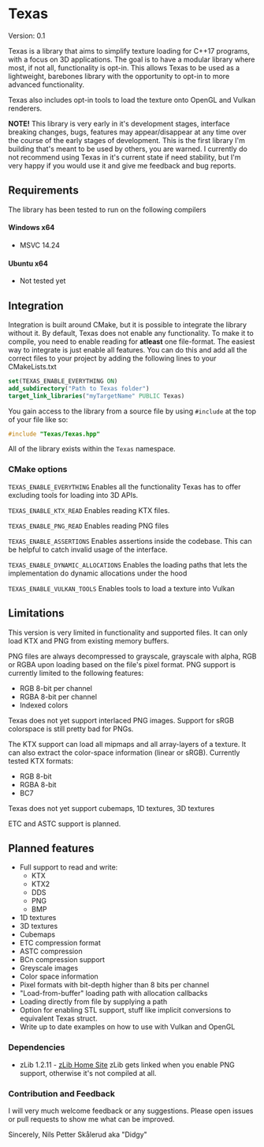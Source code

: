 # Texas
Version: 0.1

Texas is a library that aims to simplify texture loading for C++17 programs, with a focus on 3D applications. The goal is to have a modular library where most, if not all, functionality is opt-in. This allows Texas to be used as a lightweight, barebones library with the opportunity to opt-in to more advanced functionality. 

Texas also includes opt-in tools to load the texture onto OpenGL and Vulkan renderers.

**NOTE!** This library is very early in it's development stages, interface breaking changes, bugs, features may appear/disappear at any time over the course of the early stages of development. This is the first library I'm building that's meant to be used by others, you are warned. I currently do not recommend using Texas in it's current state if need stability, but I'm very happy if you would use it and give me feedback and bug reports.

## Requirements
The library has been tested to run on the following compilers
#### Windows x64
 - MSVC 14.24

#### Ubuntu x64
 - Not tested yet

## Integration
Integration is built around CMake, but it is possible to integrate the library without it. By default, Texas does not enable any functionality. To make it to compile, you need to enable reading for **atleast** one file-format. The easiest way to integrate is just enable all features. You can do this and add all the correct files to your project by adding the following lines to your CMakeLists.txt

```cmake
set(TEXAS_ENABLE_EVERYTHING ON)
add_subdirectory("Path to Texas folder")
target_link_libraries("myTargetName" PUBLIC Texas)
```

You gain access to the library from a source file by using `#include` at the top of your file like so:
```cpp
#include "Texas/Texas.hpp"
```
All of the library exists within the `Texas` namespace.
### CMake options
 `TEXAS_ENABLE_EVERYTHING`
 Enables all the functionality Texas has to offer excluding tools for loading into 3D APIs.
 
 `TEXAS_ENABLE_KTX_READ`
 Enables reading KTX files.
 
 `TEXAS_ENABLE_PNG_READ`
 Enables reading PNG files 

`TEXAS_ENABLE_ASSERTIONS`
Enables assertions inside the codebase. This can be helpful to catch invalid usage of the interface.

`TEXAS_ENABLE_DYNAMIC_ALLOCATIONS`
Enables the loading paths that lets the implementation do dynamic allocations under the hood

`TEXAS_ENABLE_VULKAN_TOOLS`
Enables tools to load a texture into Vulkan

## Limitations
This version is very limited in functionality and supported files. It can only load KTX and PNG from existing memory buffers.

PNG files are always decompressed to grayscale, grayscale with alpha, RGB or RGBA upon loading based on the file's pixel format. PNG support is currently limited to the following features:
 - RGB 8-bit per channel
 - RGBA 8-bit per channel
 - Indexed colors

Texas does not yet support interlaced PNG images. Support for sRGB colorspace is still pretty bad for PNGs.

The KTX support can load all mipmaps and all array-layers of a texture. It can also extract the color-space information (linear or sRGB).
Currently tested KTX formats:
 - RGB 8-bit 
 - RGBA 8-bit
 - BC7

Texas does not yet support cubemaps, 1D textures, 3D textures

ETC and ASTC support is planned.

## Planned features
  - Full support to read and write:
	 -  KTX
	 - KTX2
	 - DDS
	 - PNG
	 - BMP
 - 1D textures
 - 3D textures
 - Cubemaps
 - ETC compression format
 - ASTC compression
 - BCn compression support
 - Greyscale images
 - Color space information
 - Pixel formats with bit-depth higher than 8 bits per channel
 - "Load-from-buffer" loading path with allocation callbacks
 - Loading directly from file by supplying a path
 - Option for enabling STL support, stuff like implicit conversions to equivalent Texas struct.
 - Write up to date examples on how to use with Vulkan and OpenGL
 

### Dependencies

 - zLib 1.2.11 - [zLib Home Site](https://www.zlib.net/)
zLib gets linked when you enable PNG support, otherwise it's not compiled at all.

### Contribution and Feedback
I will very much welcome feedback or any suggestions. Please open issues or pull requests to show me what can be improved.

Sincerely, Nils Petter Skålerud aka "Didgy"

